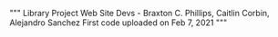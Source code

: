 """
Library Project Web Site
Devs - Braxton C. Phillips, Caitlin Corbin, Alejandro Sanchez
First code uploaded on Feb 7, 2021
"""
